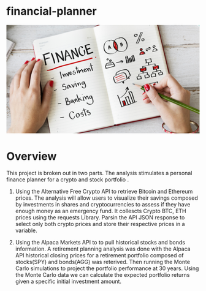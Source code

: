 # financial-planner

![image financial-planner](./Images/financial-planner.png)

# Overview
This project is broken out in two parts. The analysis stimulates a personal finance planner for a crypto and stock portfolio .

1. Using the Alternative Free Crypto API to retrieve Bitcoin and Ethereum prices.  The analysis will allow users to visualize their savings composed by investments in shares and cryptocurrencies to assess if they have enough money as an emergency fund. It collescts Crypto BTC, ETH prices using the requests Library. Parsin the API JSON response to select only both crypto prices and store their respective prices in a variable.

2. Using the Alpaca Markets API to to pull historical stocks and bonds information. A retirement planning analysis was done with the Alpaca API historical closing prices for a retirement portfolio composed of stocks(SPY) and bonds(AGG) was reterived. Then running the Monte Carlo simulations to project the portfolio performance at 30 years. Using the Monte Carlo data we can calculate the expected portfolio returns given a specific initial investment amount.


